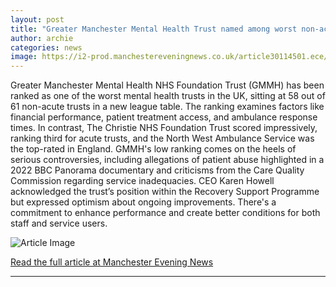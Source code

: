 ```yaml
---
layout: post
title: "Greater Manchester Mental Health Trust named among worst non-acute services in the country in new league table"
author: archie
categories: news
image: https://i2-prod.manchestereveningnews.co.uk/article30114501.ece/ALTERNATES/s1200/2_HVR_MEN_310123_gmmh_result.jpg
---
```

Greater Manchester Mental Health NHS Foundation Trust (GMMH) has been ranked as one of the worst mental health trusts in the UK, sitting at 58 out of 61 non-acute trusts in a new league table. The ranking examines factors like financial performance, patient treatment access, and ambulance response times. In contrast, The Christie NHS Foundation Trust scored impressively, ranking third for acute trusts, and the North West Ambulance Service was the top-rated in England. GMMH's low ranking comes on the heels of serious controversies, including allegations of patient abuse highlighted in a 2022 BBC Panorama documentary and criticisms from the Care Quality Commission regarding service inadequacies. CEO Karen Howell acknowledged the trust’s position within the Recovery Support Programme but expressed optimism about ongoing improvements. There's a commitment to enhance performance and create better conditions for both staff and service users.

![Article Image](https://i2-prod.manchestereveningnews.co.uk/article30114501.ece/ALTERNATES/s1200/2_HVR_MEN_310123_gmmh_result.jpg)

[Read the full article at Manchester Evening News](https://www.manchestereveningnews.co.uk/news/greater-manchester-news/greater-manchester-mental-health-trust-32449490)

---
